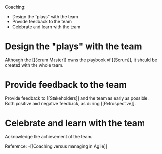 Coaching:
- Design the "plays" with the team
- Provide feedback to the team
- Celebrate and learn with the team

# Design the "plays" with the team
Although the [[Scrum Master]] owns the playbook of [[Scrum]], it should be created with the whole team. 

# Provide feedback to the team
Provide feedback to [[Stakeholders]] and the team as early as possible. 
Both positive and negative feedback, as during [[Retrospective]].

# Celebrate and learn with the team
Acknowledge the achievement of the team. 


Reference:
-[[Coaching versus managing in Agile]]